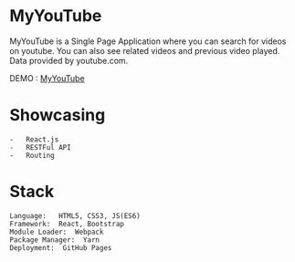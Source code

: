﻿# MyYouTube

MyYouTube is a Single Page Application where you can search for videos on youtube.
You can also see related videos and previous video played.
Data provided by youtube.com.

DEMO : [MyYouTube](https://srkinator.github.io/MyYouTube)  



# Showcasing 

    -   React.js
    -   RESTFul API
    -   Routing

# Stack

    Language:   HTML5, CSS3, JS(ES6)
    Framework:  React, Bootstrap
    Module Loader:  Webpack
    Package Manager:  Yarn
    Deployment:  GitHub Pages